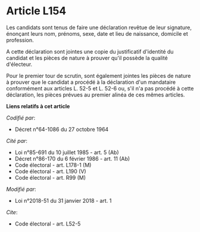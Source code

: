 # Article L154

Les candidats sont tenus de faire une déclaration revêtue de leur signature, énonçant leurs nom, prénoms, sexe, date et lieu
de naissance, domicile et profession.

A cette déclaration sont jointes une copie du justificatif d'identité du candidat et les pièces de nature à prouver qu'il
possède la qualité d'électeur.

Pour le premier tour de scrutin, sont également jointes les pièces de nature à prouver que le candidat a procédé à la
déclaration d'un mandataire conformément aux articles L. 52-5 et L. 52-6 ou, s'il n'a pas procédé à cette déclaration, les
pièces prévues au premier alinéa de ces mêmes articles.

**Liens relatifs à cet article**

_Codifié par_:

  - Décret n°64-1086 du 27 octobre 1964

_Cité par_:

  - Loi n°85-691 du 10 juillet 1985 - art. 5 (Ab)
  - Décret n°86-170 du 6 février 1986 - art. 11 (Ab)
  - Code électoral - art. L178-1 (M)
  - Code électoral - art. L190 (V)
  - Code électoral - art. R99 (M)

_Modifié par_:

  - Loi n°2018-51 du 31 janvier 2018 - art. 1

_Cite_:

  - Code électoral - art. L52-5
